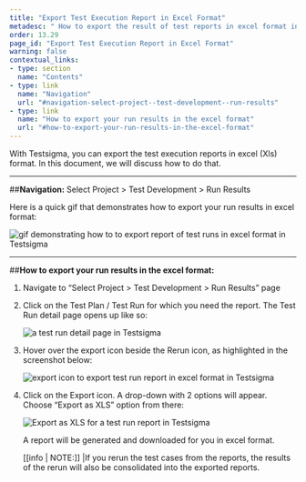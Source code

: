 ```yaml
---
title: "Export Test Execution Report in Excel Format"
metadesc: " How to export the result of test reports in excel format in Testsigma."
order: 13.29
page_id: "Export Test Execution Report in Excel Format"
warning: false
contextual_links:
- type: section
  name: "Contents"
- type: link
  name: "Navigation"
  url: "#navigation-select-project--test-development--run-results"
- type: link
  name: "How to export your run results in the excel format"
  url: "#how-to-export-your-run-results-in-the-excel-format"
---
```




With Testsigma, you can export the test execution reports in excel (Xls) format. In this document, we will discuss how to do that.

---
##**Navigation:** Select Project > Test Development > Run Results

Here is a quick gif that demonstrates how to export your run results in excel format:

![gif demonstrating how to to export report of test runs in excel format in Testsigma](https://docs.testsigma.com/images/export-report-xls/run-results-page-testsigma.gif)

---
##**How to export your run results in the excel format:**


1. Navigate to “Select Project > Test Development > Run Results” page


2. Click on the Test Plan / Test Run for which you need the report. The Test Run detail page opens up like so:

   ![a test run detail page in Testsigma](https://docs.testsigma.com/images/export-report-xls/test-run-detail-page-testsigma.png)


3. Hover over the export icon beside the Rerun icon, as highlighted in the screenshot below:

   ![export icon to export test run report in excel format in Testsigma](https://docs.testsigma.com/images/export-report-xls/export-icon-test-run-report-testsigma.png)

4. Click on the Export icon. A drop-down with 2 options will appear. Choose “Export as XLS” option from there:

   ![Export as XLS for a test run report in Testsigma](https://docs.testsigma.com/images/export-report-xls/export-as-xls-test-run-report-testsigma.png)

   A report will be generated and downloaded for you in excel format.

   [[info | NOTE:]]
  |If you rerun the test cases from the reports, the results of the rerun will also be consolidated into the exported reports.

